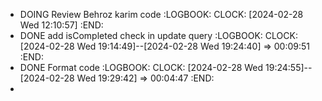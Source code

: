- DOING Review Behroz karim code
  :LOGBOOK:
  CLOCK: [2024-02-28 Wed 12:10:57]
  :END:
- DONE add isCompleted check in update query
  :LOGBOOK:
  CLOCK: [2024-02-28 Wed 19:14:49]--[2024-02-28 Wed 19:24:40] =>  00:09:51
  :END:
- DONE Format code
  :LOGBOOK:
  CLOCK: [2024-02-28 Wed 19:24:55]--[2024-02-28 Wed 19:29:42] =>  00:04:47
  :END:
-